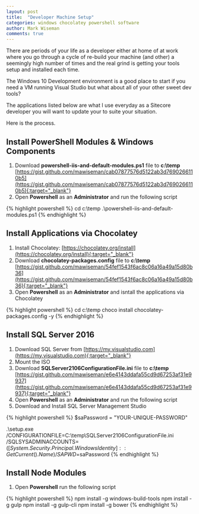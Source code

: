 ```yaml
---
layout: post
title:  "Developer Machine Setup"
categories: windows chocolatey powershell software
author: Mark Wiseman
comments: true
---
```

There are periods of your life as a developer either at home of at work where you go through a cycle of re-build your machine (and other) a seemingly high number of times and the real grind is getting your tools setup and installed each time.

The Windows 10 Development environment is a good place to start if you need a VM running Visual Studio but what about all of your other sweet dev tools?

The applications listed below are what I use everyday as a Sitecore developer you will want to update your to suite your situation.

Here is the process.

## Install PowerShell Modules & Windows Components

1. Download **powershell-iis-and-default-modules.ps1** file to **c:\temp** [https://gist.github.com/mawiseman/cab07877576d5122ab3d7690266110b5](https://gist.github.com/mawiseman/cab07877576d5122ab3d7690266110b5){:target="_blank"}
1. Open **Powershell** as an **Administrator** and run the following script

{% highlight powershell %}
cd c:\temp
.\powershell-iis-and-default-modules.ps1
{% endhighlight %}

## Install Applications via Chocolatey

1. Install Chocolatey: [https://chocolatey.org/install](https://chocolatey.org/install){:target="_blank"}
1. Download **chocolatey-packages.config** file to **c:\temp** [https://gist.github.com/mawiseman/54fef1543f6ac8c06a16a49a15d80b36](https://gist.github.com/mawiseman/54fef1543f6ac8c06a16a49a15d80b36){:target="_blank"} 
1. Open **Powershell** as an **Administrator** and isntall the applications via Chocolatey

{% highlight powershell %}
cd c:\temp
choco install chocolatey-packages.config -y
{% endhighlight %}

## Install SQL Server 2016

1. Download SQL Server from [https://my.visualstudio.com](https://my.visualstudio.com){:target="_blank"}
1. Mount the ISO
1. Download **SQLServer2106ConfigurationFile.ini** file to **c:\temp** [https://gist.github.com/mawiseman/e6e4143ddafa55cd9d67253af31e9937](https://gist.github.com/mawiseman/e6e4143ddafa55cd9d67253af31e9937){:target="_blank"}
1. Open **Powershell** as an **Administrator** and run the following script
1. Download and Install SQL Server Management Studio

{% highlight powershell %}
$saPassword = "YOUR-UNIQUE-PASSWORD"

.\setup.exe /CONFIGURATIONFILE=C:\temp\SQLServer2106ConfigurationFile.ini /SQLSYSADMINACCOUNTS=$([System.Security.Principal.WindowsIdentity]::GetCurrent().Name) /SAPWD=$saPassword
{% endhighlight %}

## Install Node Modules
1. Open **Powershell** run the following script

{% highlight powershell %}
npm install -g windows-build-tools
npm install -g gulp
npm install -g gulp-cli
npm install -g bower
{% endhighlight %}